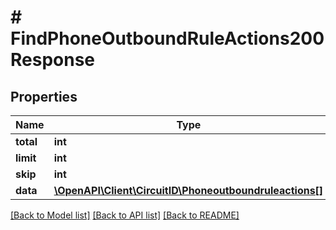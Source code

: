 # # FindPhoneOutboundRuleActions200Response

## Properties

Name | Type | Description | Notes
------------ | ------------- | ------------- | -------------
**total** | **int** |  |
**limit** | **int** |  |
**skip** | **int** |  |
**data** | [**\OpenAPI\Client\CircuitID\Phoneoutboundruleactions[]**](Phoneoutboundruleactions.md) |  |

[[Back to Model list]](../../README.md#models) [[Back to API list]](../../README.md#endpoints) [[Back to README]](../../README.md)
